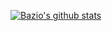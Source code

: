 [![Bazio's github stats](https://github-readme-stats.vercel.app/api?username=baziodev)](https://github.com/anuraghazra/github-readme-stats)
